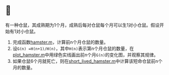 # 🐹

有一种仓鼠，其成熟期为1个月，成熟后每对仓鼠每个月可以生1对小仓鼠。假设开始有1对小仓鼠。

1. 完成函数[hamster.m](./hamster.m)，计算前n个月仓鼠的数量。
2. 设`G(n) =H(n+1)/H(n)`，其中`H(n)`表示第n个月仓鼠的数量，在[plot_hamster.m](./plot_hamster.m)中用绿色实线画出前n个月`G(n)`的变化图，并观察其规律。
3. 如果仓鼠6个月就死亡，则在[short_lived_hamster.m](./short_lived_hamster.m)中计算该短命仓鼠前n个月的数量。
